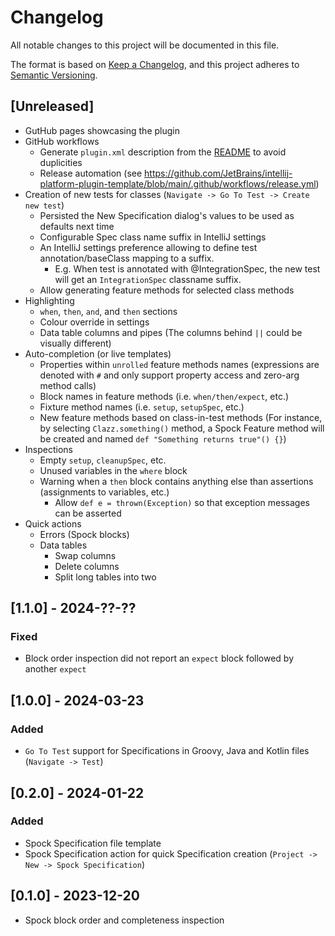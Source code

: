 # Changelog

All notable changes to this project will be documented in this file.

The format is based on [Keep a Changelog](https://keepachangelog.com/en/1.0.0/),
and this project adheres to [Semantic Versioning](https://semver.org/spec/v2.0.0.html).

## [Unreleased]
- GutHub pages showcasing the plugin
- GitHub workflows
  - Generate `plugin.xml` description from the [README](README.md) to avoid duplicities
  - Release automation (see https://github.com/JetBrains/intellij-platform-plugin-template/blob/main/.github/workflows/release.yml) 
- Creation of new tests for classes (`Navigate -> Go To Test -> Create new test`)
  - Persisted the New Specification dialog's values to be used as defaults next time
  - Configurable Spec class name suffix in IntelliJ settings
  - An IntelliJ settings preference allowing to define test annotation/baseClass mapping to a suffix.
    - E.g. When test is annotated with @IntegrationSpec, the new test will get an `IntegrationSpec` classname suffix.
  - Allow generating feature methods for selected class methods
- Highlighting
  - `when`, `then`, `and`, and `then` sections
  - Colour override in settings
  - Data table columns and pipes (The columns behind `||` could be visually different)
- Auto-completion (or live templates)
  - Properties within `unrolled` feature methods names (expressions are denoted with `#` and only support property access and zero-arg method calls)
  - Block names in feature methods (i.e. `when/then/expect`, etc.)
  - Fixture method names (i.e. `setup`, `setupSpec`, etc.)
  - New feature methods based on class-in-test methods (For instance, by selecting `Clazz.something()` method, a Spock Feature method will be created and named `def "Something returns true"() {}`)
- Inspections
  - Empty `setup`, `cleanupSpec`, etc.
  - Unused variables in the `where` block
  - Warning when a `then` block contains anything else than assertions (assignments to variables, etc.)
    - Allow `def e = thrown(Exception)` so that exception messages can be asserted
- Quick actions
  - Errors (Spock blocks)
  - Data tables
      - Swap columns
      - Delete columns
      - Split long tables into two

## [1.1.0] - 2024-??-??

### Fixed

- Block order inspection did not report an `expect` block followed by another `expect`

## [1.0.0] - 2024-03-23

### Added

- `Go To Test` support for Specifications in Groovy, Java and Kotlin files (`Navigate -> Test`)

## [0.2.0] - 2024-01-22
  
### Added
 
- Spock Specification file template
- Spock Specification action for quick Specification creation (`Project -> New -> Spock Specification`)

## [0.1.0] - 2023-12-20

- Spock block order and completeness inspection 
